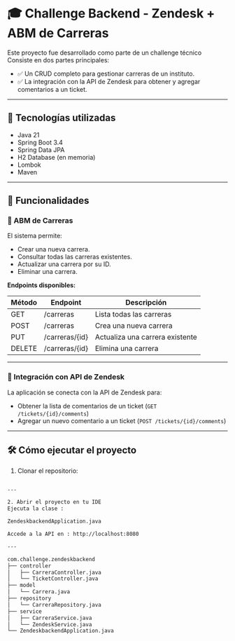 # 🎓 Challenge Backend - Zendesk + ABM de Carreras

Este proyecto fue desarrollado como parte de un challenge técnico Consiste en dos partes principales:

- ✅ Un CRUD completo para gestionar carreras de un instituto.
- ✅ La integración con la API de Zendesk para obtener y agregar comentarios a un ticket.

---

## 🚀 Tecnologías utilizadas

- Java 21  
- Spring Boot 3.4  
- Spring Data JPA  
- H2 Database (en memoria)  
- Lombok  
- Maven  

---

## 🧠 Funcionalidades

### 🔹 ABM de Carreras

El sistema permite:
- Crear una nueva carrera.
- Consultar todas las carreras existentes.
- Actualizar una carrera por su ID.
- Eliminar una carrera.

**Endpoints disponibles:**

| Método | Endpoint              | Descripción                     |
|--------|------------------------|---------------------------------|
| GET    | /carreras              | Lista todas las carreras        |
| POST   | /carreras              | Crea una nueva carrera          |
| PUT    | /carreras/{id}         | Actualiza una carrera existente |
| DELETE | /carreras/{id}         | Elimina una carrera             |

---

### 🔹 Integración con API de Zendesk

La aplicación se conecta con la API de Zendesk para:

- Obtener la lista de comentarios de un ticket (`GET /tickets/{id}/comments`)
- Agregar un nuevo comentario a un ticket (`POST /tickets/{id}/comments`)

---

## 🛠️ Cómo ejecutar el proyecto

1. Clonar el repositorio:
```bash

---

2. Abrir el proyecto en tu IDE
Ejecuta la clase :

ZendeskbackendApplication.java

Accede a la API en : http://localhost:8080

---

com.challenge.zendeskbackend
├── controller
│   ├── CarreraController.java
│   └── TicketController.java
├── model
│   └── Carrera.java
├── repository
│   └── CarreraRepository.java
├── service
│   ├── CarreraService.java
│   └── ZendeskService.java
└── ZendeskbackendApplication.java
